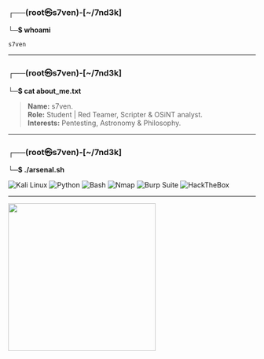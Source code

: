 ### ┌──(root㉿s7ven)-[~/7nd3k]
**└─$ whoami**   

`s7ven`

---

### ┌──(root㉿s7ven)-[~/7nd3k]  
**└─$ cat about_me.txt**

> **Name:** s7ven.  
> **Role:** Student | Red Teamer, Scripter & OSiNT analyst.  
> **Interests:** Pentesting, Astronomy & Philosophy.

---

### ┌──(root㉿s7ven)-[~/7nd3k]  
**└─$ ./arsenal.sh**

![Kali Linux](https://img.shields.io/badge/Kali-268BEE?style=for-the-badge&logo=kalilinux&logoColor=white)
![Python](https://img.shields.io/badge/Python-FFD43B?style=for-the-badge&logo=python&logoColor=black)
![Bash](https://img.shields.io/badge/Bash-4EAA25?style=for-the-badge&logo=gnu-bash&logoColor=white)
![Nmap](https://img.shields.io/badge/Nmap-004D7F?style=for-the-badge&logo=securityscorecard&logoColor=white)
![Burp Suite](https://img.shields.io/badge/Burp_Suite-FF6633?style=for-the-badge&logo=burpsuite&logoColor=white)
![HackTheBox](https://img.shields.io/badge/HackTheBox-9FEF00?style=for-the-badge&logo=hackthebox&logoColor=black)

---

<p>
  <img src='https://www.pikpng.com/pngl/b/455-4551326_ei-eternity-forever-in-kanji-japanese-clipart.png' width='300'>
</p>
